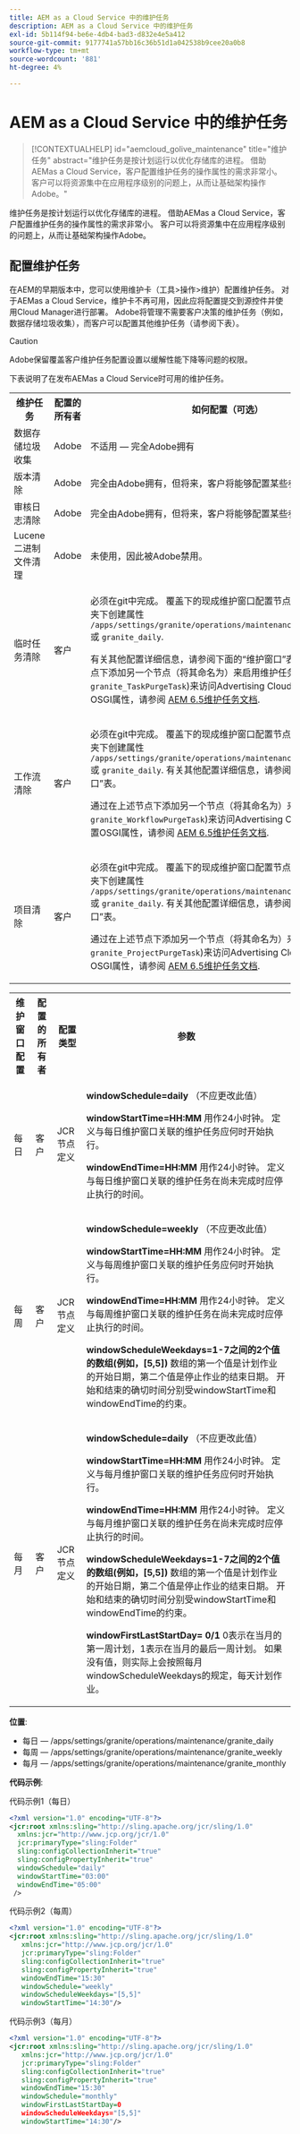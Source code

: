 ```yaml
---
title: AEM as a Cloud Service 中的维护任务
description: AEM as a Cloud Service 中的维护任务
exl-id: 5b114f94-be6e-4db4-bad3-d832e4e5a412
source-git-commit: 9177741a57bb16c36b51d1a042538b9cee20a0b8
workflow-type: tm+mt
source-wordcount: '881'
ht-degree: 4%

---
```


# AEM as a Cloud Service 中的维护任务

>[!CONTEXTUALHELP]
>id="aemcloud_golive_maintenance"
>title="维护任务"
>abstract="维护任务是按计划运行以优化存储库的进程。 借助AEMas a Cloud Service，客户配置维护任务的操作属性的需求非常小。 客户可以将资源集中在应用程序级别的问题上，从而让基础架构操作Adobe。"

维护任务是按计划运行以优化存储库的进程。 借助AEMas a Cloud Service，客户配置维护任务的操作属性的需求非常小。 客户可以将资源集中在应用程序级别的问题上，从而让基础架构操作Adobe。

## 配置维护任务

在AEM的早期版本中，您可以使用维护卡（工具>操作>维护）配置维护任务。 对于AEMas a Cloud Service，维护卡不再可用，因此应将配置提交到源控件并使用Cloud Manager进行部署。 Adobe将管理不需要客户决策的维护任务（例如，数据存储垃圾收集），而客户可以配置其他维护任务（请参阅下表）。

>[!CAUTION]
>
>Adobe保留覆盖客户维护任务配置设置以缓解性能下降等问题的权限。

下表说明了在发布AEMas a Cloud Service时可用的维护任务。

<!--| Maintenance Task | Who owns the configuration | How to configure (optional)  |
|---|---|---|
| Datastore garbage collection | Adobe | N/A - fully Adobe owned |
| Version Purge | Adobe | Fully owned by Adobe, but in the future, customers will be able to configure certain parameters. |
| Audit Log Purge  | Adobe | Fully owned by Adobe, but in the future, customers will be able to configure certain parameters. |
| Lucene Binaries Cleanup | Adobe | Unused and therefore disabled by Adobe. |
| Ad-hoc Task Purge | Customer | Must be done in git. <br> Override the out-of-the-box Maintenance window configuration node under `/libs` by creating properties under the the folder `/apps/settings/granite/operations/maintenance/granite_weekly` or `granite_daily`. See the Maintenance Window table below for additional configuration details. <br> Enable the maintenance task by adding another node under the node above (name it `granite_TaskPurgeTask`) with the appropriate properties. <br> Configure the OSGI properties see the [AEM 6.5 Maintenance Task documentation](https://helpx.adobe.com/experience-manager/kb/AEM6-Maintenance-Guide.html)|
| Workflow Purge | Customer |  Must be done in git. <br> Override the out-of-the-box Maintenance window configuration node under `/libs` by creating properties under the the folder`/apps/settings/granite/operations/maintenance/granite_weekly` or `granite_daily`. See the Maintenance Window table below for additional configuration details. <br> Enable the maintenance task by adding another node under the node above (name it `granite_WorkflowPurgeTask`) with the appropriate properties. <br> Configure the OSGI properties see [AEM 6.5 Maintenance Task documentation](https://helpx.adobe.com/experience-manager/kb/AEM6-Maintenance-Guide.html) |
| Project Purge | Customer |  Must be done in git. <br> Override the out-of-the-box Maintenance window configuration node under `/libs` by creating properties under the the folder `/apps/settings/granite/operations/maintenance/granite_weekly` or `granite_daily`. See the Maintenance Window table below for additional configuration details. <br> Enable the maintenance task by adding a node under the node above (name it `granite_ProjectPurgeTask`) with the appropriate properties. <br> Configure OSGI properties see [AEM 6.5 Maintenance Task documentation](https://helpx.adobe.com/experience-manager/kb/AEM6-Maintenance-Guide.html) |

Customers can schedule each of the Workflow Purge, Ad-hoc Task Purge and Project Purge Maintenance tasks to be executed during the daily, weekly, or monthly maintenance windows. These configurations should be edited directly in source control. The table below describes the configuration parameters available for each of the window. Also, see the locations and code samples provided after the table.-->

<table style="table-layout:auto">
 <tbody>
  <tr>
    <th>维护任务</th>
    <th>配置的所有者</th>
    <th>如何配置（可选）</th>
  </tr>  
  <tr>
    <td>数据存储垃圾收集</td>
    <td>Adobe</td>
    <td>不适用 — 完全Adobe拥有</td>
  </td> 
  </tr>
  <tr>
    <td>版本清除</td>
    <td>Adobe</td>
    <td>完全由Adobe拥有，但将来，客户将能够配置某些参数。</td>
  </td>
  </tr>
  <tr>
    <td>审核日志清除</td>
    <td>Adobe</td>
    <td>完全由Adobe拥有，但将来，客户将能够配置某些参数。</td>
  </td>
  </tr>
  <tr>
    <td>Lucene 二进制文件清理</td>
    <td>Adobe</td>
    <td>未使用，因此被Adobe禁用。</td>
  </td>
  </tr>
  <tr>
    <td>临时任务清除</td>
    <td>客户</td>
    <td>
    <p>必须在git中完成。 覆盖下的现成维护窗口配置节点 <code>/libs</code> 通过在文件夹下创建属性 <code>/apps/settings/granite/operations/maintenance/granite_weekly</code> 或 <code>granite_daily</code>.</p>
    <p>有关其他配置详细信息，请参阅下面的“维护窗口”表。 通过在上述节点下添加另一个节点（将其命名为）来启用维护任务 <code>granite_TaskPurgeTask</code>)来访问Advertising Cloud的帮助。 配置OSGI属性，请参阅 <a href="https://helpx.adobe.com/experience-manager/kb/AEM6-Maintenance-Guide.html">AEM 6.5维护任务文档</a>.</p>
  </td>
  </tr>
    <tr>
    <td>工作流清除</td>
    <td>客户</td>
    <td>
    <p>必须在git中完成。 覆盖下的现成维护窗口配置节点 <code>/libs</code> 通过在文件夹下创建属性 <code>/apps/settings/granite/operations/maintenance/granite_weekly</code> 或 <code>granite_daily</code>. 有关其他配置详细信息，请参阅下面的“维护窗口”表。</p>
    <p>通过在上述节点下添加另一个节点（将其命名为）来启用维护任务 <code>granite_WorkflowPurgeTask</code>)来访问Advertising Cloud的帮助。 配置OSGI属性，请参阅 <a href="https://helpx.adobe.com/experience-manager/kb/AEM6-Maintenance-Guide.html">AEM 6.5维护任务文档</a>.</p>
  </td>
  </tr>
  <tr>
    <td>项目清除</td>
    <td>客户</td>
    <td>
    <p>必须在git中完成。 覆盖下的现成维护窗口配置节点 <code>/libs</code> 通过在文件夹下创建属性 <code>/apps/settings/granite/operations/maintenance/granite_weekly</code> 或 <code>granite_daily</code>. 有关其他配置详细信息，请参阅下面的“维护窗口”表。</p>
    <p>通过在上述节点下添加另一个节点（将其命名为）来启用维护任务 <code>granite_ProjectPurgeTask</code>)来访问Advertising Cloud的帮助。 配置OSGI属性，请参阅 <a href="https://helpx.adobe.com/experience-manager/kb/AEM6-Maintenance-Guide.html">AEM 6.5维护任务文档</a>.</p>
  </td>
  </tr>
  </tbody>
</table>

<table style="table-layout:auto">
 <tbody>
  <tr>
    <th>维护窗口配置</th>
    <th>配置的所有者</th>
    <th>配置类型</th>
    <th>参数</th>
  </tr>
  <tr>
    <td>每日</td>
    <td>客户</td>
    <td>JCR节点定义</td>
  <td>
  <p><strong>windowSchedule=daily</strong> （不应更改此值）</p>
  <p><strong>windowStartTime=HH:MM</strong> 用作24小时钟。 定义与每日维护窗口关联的维护任务应何时开始执行。</p>
  <p><strong>windowEndTime=HH:MM</strong> 用作24小时钟。 定义与每日维护窗口关联的维护任务在尚未完成时应停止执行的时间。</p>
  </td> 
  </tr>
  <tr>
    <td>每周</td>
    <td>客户</td>
    <td>JCR节点定义</td>
    <td>
    <p><strong>windowSchedule=weekly</strong> （不应更改此值）</p>
    <p><strong>windowStartTime=HH:MM</strong> 用作24小时钟。 定义与每周维护窗口关联的维护任务应何时开始执行。</p>
    <p><strong>windowEndTime=HH:MM</strong> 用作24小时钟。 定义与每周维护窗口关联的维护任务在尚未完成时应停止执行的时间。</p>
    <p><strong>windowScheduleWeekdays=1-7之间的2个值的数组(例如，[5,5])</strong> 数组的第一个值是计划作业的开始日期，第二个值是停止作业的结束日期。 开始和结束的确切时间分别受windowStartTime和windowEndTime的约束。</p>
    </td>
  </tr>
  <tr>
    <td>每月</td>
    <td>客户</td>
    <td>JCR节点定义</td>
    <td>
    <p><strong>windowSchedule=daily</strong> （不应更改此值）</p>
    <p><strong>windowStartTime=HH:MM</strong> 用作24小时钟。 定义与每月维护窗口关联的维护任务应何时开始执行。</p>
    <p><strong>windowEndTime=HH:MM</strong> 用作24小时钟。 定义与每月维护窗口关联的维护任务在尚未完成时应停止执行的时间。</p>
    <p><strong>windowScheduleWeekdays=1-7之间的2个值的数组(例如，[5,5])</strong> 数组的第一个值是计划作业的开始日期，第二个值是停止作业的结束日期。 开始和结束的确切时间分别受windowStartTime和windowEndTime的约束。</p>
    <p><strong>windowFirstLastStartDay= 0/1</strong> 0表示在当月的第一周计划，1表示在当月的最后一周计划。 如果没有值，则实际上会按照每月windowScheduleWeekdays的规定，每天计划作业。</p>
    </td> 
    </tr>
    </tbody>
</table>

**位置**:

* 每日 — /apps/settings/granite/operations/maintenance/granite_daily
* 每周 — /apps/settings/granite/operations/maintenance/granite_weekly
* 每月 — /apps/settings/granite/operations/maintenance/granite_monthly

**代码示例**:

代码示例1（每日）

```xml
<?xml version="1.0" encoding="UTF-8"?>
<jcr:root xmlns:sling="http://sling.apache.org/jcr/sling/1.0" 
  xmlns:jcr="http://www.jcp.org/jcr/1.0" 
  jcr:primaryType="sling:Folder"
  sling:configCollectionInherit="true"
  sling:configPropertyInherit="true"
  windowSchedule="daily"
  windowStartTime="03:00"
  windowEndTime="05:00"
 />
```

代码示例2（每周）

```xml
<?xml version="1.0" encoding="UTF-8"?>
<jcr:root xmlns:sling="http://sling.apache.org/jcr/sling/1.0" 
   xmlns:jcr="http://www.jcp.org/jcr/1.0"
   jcr:primaryType="sling:Folder"
   sling:configCollectionInherit="true"
   sling:configPropertyInherit="true"
   windowEndTime="15:30"
   windowSchedule="weekly"
   windowScheduleWeekdays="[5,5]"
   windowStartTime="14:30"/>
```

代码示例3（每月）

```xml
<?xml version="1.0" encoding="UTF-8"?>
<jcr:root xmlns:sling="http://sling.apache.org/jcr/sling/1.0" 
   xmlns:jcr="http://www.jcp.org/jcr/1.0"
   jcr:primaryType="sling:Folder"
   sling:configCollectionInherit="true"
   sling:configPropertyInherit="true"
   windowEndTime="15:30"
   windowSchedule="monthly"
   windowFirstLastStartDay=0
   windowScheduleWeekdays="[5,5]"
   windowStartTime="14:30"/>
```

